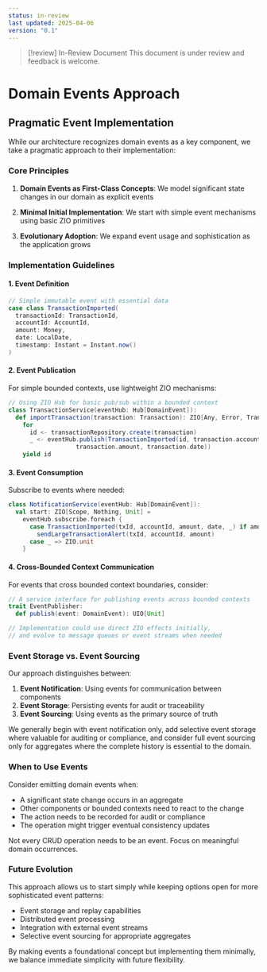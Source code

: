 ```yaml
---
status: in-review
last updated: 2025-04-06
version: "0.1"
---
```

> [!review] In-Review Document
> This document is under review and feedback is welcome.
# Domain Events Approach

## Pragmatic Event Implementation

While our architecture recognizes domain events as a key component, we take a pragmatic approach to their implementation:

### Core Principles

1. **Domain Events as First-Class Concepts**: We model significant state changes in our domain as explicit events
   
2. **Minimal Initial Implementation**: We start with simple event mechanisms using basic ZIO primitives
   
3. **Evolutionary Adoption**: We expand event usage and sophistication as the application grows

### Implementation Guidelines

#### 1. Event Definition

```scala
// Simple immutable event with essential data
case class TransactionImported(
  transactionId: TransactionId,
  accountId: AccountId,
  amount: Money,
  date: LocalDate,
  timestamp: Instant = Instant.now()
)
```

#### 2. Event Publication

For simple bounded contexts, use lightweight ZIO mechanisms:

```scala
// Using ZIO Hub for basic pub/sub within a bounded context
class TransactionService(eventHub: Hub[DomainEvent]):
  def importTransaction(transaction: Transaction): ZIO[Any, Error, TransactionId] =
    for
      id <- transactionRepository.create(transaction)
      _ <- eventHub.publish(TransactionImported(id, transaction.accountId, 
                   transaction.amount, transaction.date))
    yield id
```

#### 3. Event Consumption

Subscribe to events where needed:

```scala
class NotificationService(eventHub: Hub[DomainEvent]):
  val start: ZIO[Scope, Nothing, Unit] =
    eventHub.subscribe.foreach {
      case TransactionImported(txId, accountId, amount, date, _) if amount > largeAmount =>
        sendLargeTransactionAlert(txId, accountId, amount)
      case _ => ZIO.unit
    }
```

#### 4. Cross-Bounded Context Communication

For events that cross bounded context boundaries, consider:

```scala
// A service interface for publishing events across bounded contexts
trait EventPublisher:
  def publish(event: DomainEvent): UIO[Unit]

// Implementation could use direct ZIO effects initially, 
// and evolve to message queues or event streams when needed
```

### Event Storage vs. Event Sourcing

Our approach distinguishes between:

1. **Event Notification**: Using events for communication between components
2. **Event Storage**: Persisting events for audit or traceability
3. **Event Sourcing**: Using events as the primary source of truth

We generally begin with event notification only, add selective event storage where valuable for auditing or compliance, and consider full event sourcing only for aggregates where the complete history is essential to the domain.

### When to Use Events

Consider emitting domain events when:

- A significant state change occurs in an aggregate
- Other components or bounded contexts need to react to the change
- The action needs to be recorded for audit or compliance
- The operation might trigger eventual consistency updates

Not every CRUD operation needs to be an event. Focus on meaningful domain occurrences.

### Future Evolution

This approach allows us to start simply while keeping options open for more sophisticated event patterns:

- Event storage and replay capabilities
- Distributed event processing
- Integration with external event streams
- Selective event sourcing for appropriate aggregates

By making events a foundational concept but implementing them minimally, we balance immediate simplicity with future flexibility.